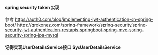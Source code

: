#### spring security token 实现
参考 https://auth0.com/blog/implementing-jwt-authentication-on-spring-boot/
https://grokonez.com/spring-framework/spring-security/spring-security-jwt-authentication-restapis-springboot-spring-mvc-spring-security-spring-jpa-mysql
#### 记得实现UserDetailsService接口 SysUserDetailsService
